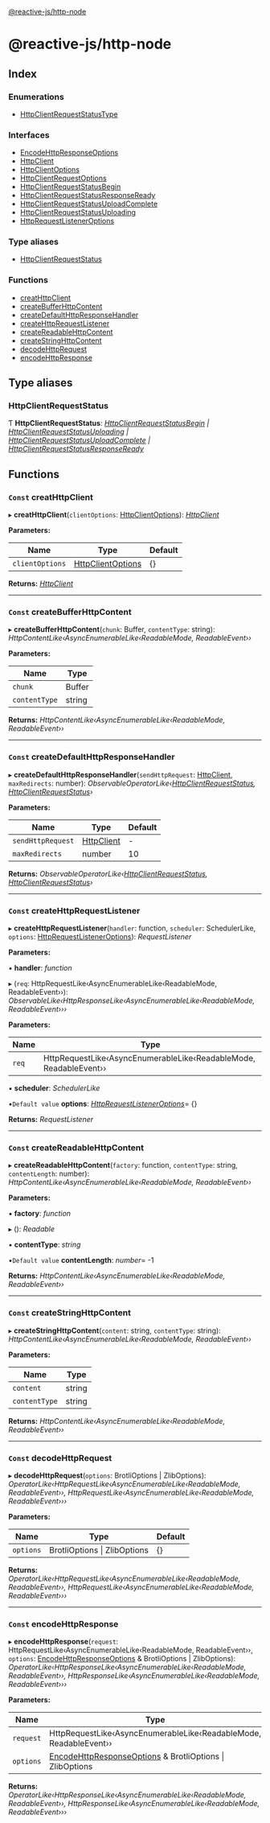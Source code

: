 [@reactive-js/http-node](README.md)

# @reactive-js/http-node

## Index

### Enumerations

* [HttpClientRequestStatusType](enums/httpclientrequeststatustype.md)

### Interfaces

* [EncodeHttpResponseOptions](interfaces/encodehttpresponseoptions.md)
* [HttpClient](interfaces/httpclient.md)
* [HttpClientOptions](interfaces/httpclientoptions.md)
* [HttpClientRequestOptions](interfaces/httpclientrequestoptions.md)
* [HttpClientRequestStatusBegin](interfaces/httpclientrequeststatusbegin.md)
* [HttpClientRequestStatusResponseReady](interfaces/httpclientrequeststatusresponseready.md)
* [HttpClientRequestStatusUploadComplete](interfaces/httpclientrequeststatusuploadcomplete.md)
* [HttpClientRequestStatusUploading](interfaces/httpclientrequeststatusuploading.md)
* [HttpRequestListenerOptions](interfaces/httprequestlisteneroptions.md)

### Type aliases

* [HttpClientRequestStatus](README.md#httpclientrequeststatus)

### Functions

* [creatHttpClient](README.md#const-creathttpclient)
* [createBufferHttpContent](README.md#const-createbufferhttpcontent)
* [createDefaultHttpResponseHandler](README.md#const-createdefaulthttpresponsehandler)
* [createHttpRequestListener](README.md#const-createhttprequestlistener)
* [createReadableHttpContent](README.md#const-createreadablehttpcontent)
* [createStringHttpContent](README.md#const-createstringhttpcontent)
* [decodeHttpRequest](README.md#const-decodehttprequest)
* [encodeHttpResponse](README.md#const-encodehttpresponse)

## Type aliases

###  HttpClientRequestStatus

Ƭ **HttpClientRequestStatus**: *[HttpClientRequestStatusBegin](interfaces/httpclientrequeststatusbegin.md) | [HttpClientRequestStatusUploading](interfaces/httpclientrequeststatusuploading.md) | [HttpClientRequestStatusUploadComplete](interfaces/httpclientrequeststatusuploadcomplete.md) | [HttpClientRequestStatusResponseReady](interfaces/httpclientrequeststatusresponseready.md)*

## Functions

### `Const` creatHttpClient

▸ **creatHttpClient**(`clientOptions`: [HttpClientOptions](interfaces/httpclientoptions.md)): *[HttpClient](interfaces/httpclient.md)*

**Parameters:**

Name | Type | Default |
------ | ------ | ------ |
`clientOptions` | [HttpClientOptions](interfaces/httpclientoptions.md) |  {} |

**Returns:** *[HttpClient](interfaces/httpclient.md)*

___

### `Const` createBufferHttpContent

▸ **createBufferHttpContent**(`chunk`: Buffer, `contentType`: string): *HttpContentLike‹AsyncEnumerableLike‹ReadableMode, ReadableEvent››*

**Parameters:**

Name | Type |
------ | ------ |
`chunk` | Buffer |
`contentType` | string |

**Returns:** *HttpContentLike‹AsyncEnumerableLike‹ReadableMode, ReadableEvent››*

___

### `Const` createDefaultHttpResponseHandler

▸ **createDefaultHttpResponseHandler**(`sendHttpRequest`: [HttpClient](interfaces/httpclient.md), `maxRedirects`: number): *ObservableOperatorLike‹[HttpClientRequestStatus](README.md#httpclientrequeststatus), [HttpClientRequestStatus](README.md#httpclientrequeststatus)›*

**Parameters:**

Name | Type | Default |
------ | ------ | ------ |
`sendHttpRequest` | [HttpClient](interfaces/httpclient.md) | - |
`maxRedirects` | number | 10 |

**Returns:** *ObservableOperatorLike‹[HttpClientRequestStatus](README.md#httpclientrequeststatus), [HttpClientRequestStatus](README.md#httpclientrequeststatus)›*

___

### `Const` createHttpRequestListener

▸ **createHttpRequestListener**(`handler`: function, `scheduler`: SchedulerLike, `options`: [HttpRequestListenerOptions](interfaces/httprequestlisteneroptions.md)): *RequestListener*

**Parameters:**

▪ **handler**: *function*

▸ (`req`: HttpRequestLike‹AsyncEnumerableLike‹ReadableMode, ReadableEvent››): *ObservableLike‹HttpResponseLike‹AsyncEnumerableLike‹ReadableMode, ReadableEvent›››*

**Parameters:**

Name | Type |
------ | ------ |
`req` | HttpRequestLike‹AsyncEnumerableLike‹ReadableMode, ReadableEvent›› |

▪ **scheduler**: *SchedulerLike*

▪`Default value`  **options**: *[HttpRequestListenerOptions](interfaces/httprequestlisteneroptions.md)*=  {}

**Returns:** *RequestListener*

___

### `Const` createReadableHttpContent

▸ **createReadableHttpContent**(`factory`: function, `contentType`: string, `contentLength`: number): *HttpContentLike‹AsyncEnumerableLike‹ReadableMode, ReadableEvent››*

**Parameters:**

▪ **factory**: *function*

▸ (): *Readable*

▪ **contentType**: *string*

▪`Default value`  **contentLength**: *number*=  -1

**Returns:** *HttpContentLike‹AsyncEnumerableLike‹ReadableMode, ReadableEvent››*

___

### `Const` createStringHttpContent

▸ **createStringHttpContent**(`content`: string, `contentType`: string): *HttpContentLike‹AsyncEnumerableLike‹ReadableMode, ReadableEvent››*

**Parameters:**

Name | Type |
------ | ------ |
`content` | string |
`contentType` | string |

**Returns:** *HttpContentLike‹AsyncEnumerableLike‹ReadableMode, ReadableEvent››*

___

### `Const` decodeHttpRequest

▸ **decodeHttpRequest**(`options`: BrotliOptions | ZlibOptions): *OperatorLike‹HttpRequestLike‹AsyncEnumerableLike‹ReadableMode, ReadableEvent››, HttpRequestLike‹AsyncEnumerableLike‹ReadableMode, ReadableEvent›››*

**Parameters:**

Name | Type | Default |
------ | ------ | ------ |
`options` | BrotliOptions &#124; ZlibOptions |  {} |

**Returns:** *OperatorLike‹HttpRequestLike‹AsyncEnumerableLike‹ReadableMode, ReadableEvent››, HttpRequestLike‹AsyncEnumerableLike‹ReadableMode, ReadableEvent›››*

___

### `Const` encodeHttpResponse

▸ **encodeHttpResponse**(`request`: HttpRequestLike‹AsyncEnumerableLike‹ReadableMode, ReadableEvent››, `options`: [EncodeHttpResponseOptions](interfaces/encodehttpresponseoptions.md) & BrotliOptions | ZlibOptions): *OperatorLike‹HttpResponseLike‹AsyncEnumerableLike‹ReadableMode, ReadableEvent››, HttpResponseLike‹AsyncEnumerableLike‹ReadableMode, ReadableEvent›››*

**Parameters:**

Name | Type | Default |
------ | ------ | ------ |
`request` | HttpRequestLike‹AsyncEnumerableLike‹ReadableMode, ReadableEvent›› | - |
`options` | [EncodeHttpResponseOptions](interfaces/encodehttpresponseoptions.md) & BrotliOptions &#124; ZlibOptions |  {} |

**Returns:** *OperatorLike‹HttpResponseLike‹AsyncEnumerableLike‹ReadableMode, ReadableEvent››, HttpResponseLike‹AsyncEnumerableLike‹ReadableMode, ReadableEvent›››*
